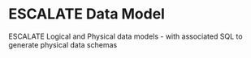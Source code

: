 # ESCALATE Data Model
ESCALATE Logical and Physical data models - with associated SQL to generate physical data schemas
